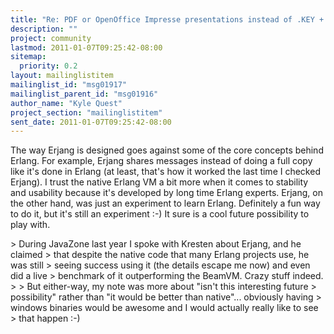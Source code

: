 ```yaml
---
title: "Re: PDF or OpenOffice Impresse presentations instead of .KEY +	Windows question"
description: ""
project: community
lastmod: 2011-01-07T09:25:42-08:00
sitemap:
  priority: 0.2
layout: mailinglistitem
mailinglist_id: "msg01917"
mailinglist_parent_id: "msg01916"
author_name: "Kyle Quest"
project_section: "mailinglistitem"
sent_date: 2011-01-07T09:25:42-08:00
---
```



The way Erjang is designed goes against some of the core concepts
behind Erlang. For example, Erjang shares messages instead of doing a
full copy like it's done in Erlang (at least, that's how it worked the
last time I checked Erjang). I trust the native Erlang VM a bit more
when it comes to stability and usability because it's developed by
long time Erlang experts. Erjang, on the other hand, was just an
experiment to learn Erlang. Definitely a fun way to do it, but it's
still an experiment :-) It sure is a cool future possibility to play
with.

&gt; During JavaZone last year I spoke with Kresten about Erjang, and he claimed 
&gt; that despite the native code that many Erlang projects use, he was still 
&gt; seeing success using it (the details escape me now) and even did a live 
&gt; benchmark of it outperforming the BeamVM. Crazy stuff indeed.
&gt;
&gt; But either-way, my note was more about "isn't this interesting future 
&gt; possibility" rather than "it would be better than native"... obviously having 
&gt; windows binaries would be awesome and I would actually really like to see 
&gt; that happen :-)

